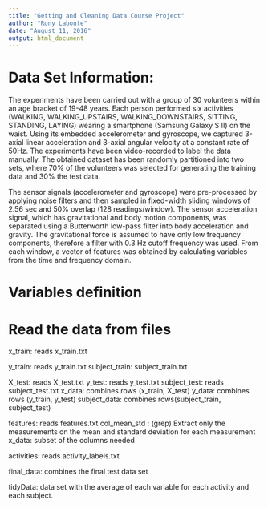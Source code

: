 ```yaml
---
title: "Getting and Cleaning Data Course Project"
author: "Rony Labonte"
date: "August 11, 2016"
output: html_document
---
```


# Data Set Information:

The experiments have been carried out with a group of 30 volunteers within an age bracket of 19-48 years. Each person performed six activities (WALKING, WALKING_UPSTAIRS, WALKING_DOWNSTAIRS, SITTING, STANDING, LAYING) wearing a smartphone (Samsung Galaxy S II) on the waist. Using its embedded accelerometer and gyroscope, we captured 3-axial linear acceleration and 3-axial angular velocity at a constant rate of 50Hz. The experiments have been video-recorded to label the data manually. The obtained dataset has been randomly partitioned into two sets, where 70% of the volunteers was selected for generating the training data and 30% the test data. 

The sensor signals (accelerometer and gyroscope) were pre-processed by applying noise filters and then sampled in fixed-width sliding windows of 2.56 sec and 50% overlap (128 readings/window). The sensor acceleration signal, which has gravitational and body motion components, was separated using a Butterworth low-pass filter into body acceleration and gravity. The gravitational force is assumed to have only low frequency components, therefore a filter with 0.3 Hz cutoff frequency was used. From each window, a vector of features was obtained by calculating variables from the time and frequency domain.

# Variables definition
# Read the data from files

x_train: reads x_train.txt

y_train: reads y_train.txt
subject_train: subject_train.txt

X_test: reads X_test.txt
y_test: reads y_test.txt
subject_test: reads subject_test.txt
x_data: combines rows (x_train, X_test)
y_data: combines rows (y_train, y_test)
subject_data:  combines rows(subject_train, subject_test)

features:  reads features.txt
col_mean_std : (grep) Extract only the measurements on the mean and standard deviation for each measurement 
x_data: subset of the columns needed

activities:  reads activity_labels.txt

final_data: combines the final test data set

tidyData: data set with the average of each variable for each activity and each subject.